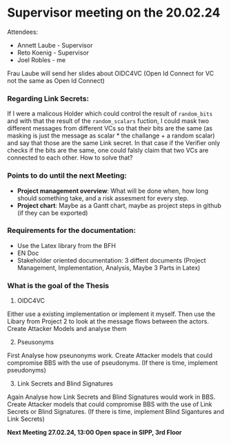 # Supervisor meeting on the 20.02.24

Attendees:
* Annett Laube - Supervisor
* Reto Koenig - Supervisor
* Joel Robles - me

Frau Laube will send her slides about OIDC4VC (Open Id Connect for VC not the same as Open Id Connect)

### Regarding Link Secrets:
If I were a malicous Holder which could control the result of `random_bits` and with that the result of the `random_scalars` fuction, I could mask two different messages from different VCs so that their bits are the same (as masking is just the message as scalar * the challange + a random scalar) and say that those are the same Link secret.
In that case if the Verifier only checks if the bits are the same, one could falsly claim that two VCs are connected to each other.
How to solve that?

### Points to do until the next Meeting:
* **Project management overview**: What will be done when, how long should something take, and a risk assesment for every step.
* **Project chart**: Maybe as a Gantt chart, maybe as project steps in github (if they can be exported)

### Requirements for the documentation:
* Use the Latex library from the BFH
* EN Doc
* Stakeholder oriented documentation: 3 diffent documents (Project Management, Implementation, Analysis, Maybe 3 Parts in Latex)

### What is the goal of the Thesis

1. OIDC4VC

Either use a existing implementation or implement it myself.
Then use the Libary from Project 2 to look at the message flows between the actors.
Create Attacker Models and analyse them

2. Pseusonyms

First Analyse how pseunonyms work.
Create Attacker models that could compromise BBS with the use of pseudonyms.
(If there is time, implement pseudonyms)

3. Link Secrets and Blind Signatures

Again Analyse how Link Secrets and Blind Signatures would work in BBS.
Create Attacker models that could compromise BBS with the use of Link Secrets or Blind Signatures.
(If there is time, implement Blind Sigantures and Link Secrets)


**Next Meeting 27.02.24, 13:00 Open space in SIPP, 3rd Floor**
